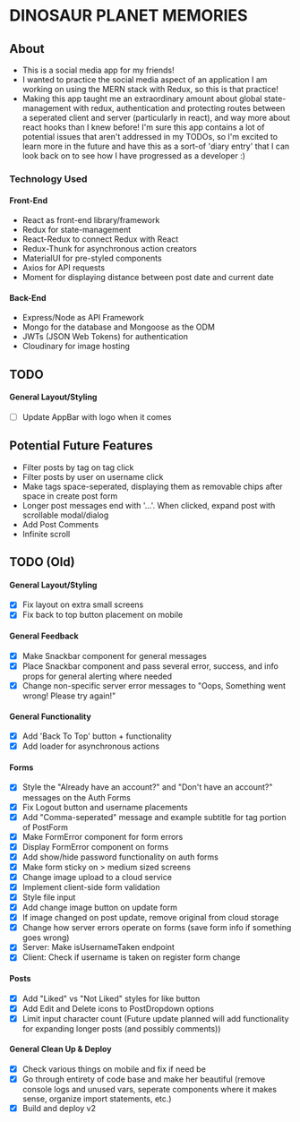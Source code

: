 # DINOSAUR PLANET MEMORIES

## About

- This is a social media app for my friends!
- I wanted to practice the social media aspect of an application I am working on using the MERN stack with Redux, so this is that practice!
- Making this app taught me an extraordinary amount about global state-management with redux, authentication and protecting routes between a seperated client and server (particularly in react), and way more about react hooks than I knew before! I'm sure this app contains a lot of potential issues that aren't addressed in my TODOs, so I'm excited to learn more in the future and have this as a sort-of 'diary entry' that I can look back on to see how I have progressed as a developer :)

### Technology Used

#### Front-End

- React as front-end library/framework
- Redux for state-management
- React-Redux to connect Redux with React
- Redux-Thunk for asynchronous action creators
- MaterialUI for pre-styled components
- Axios for API requests
- Moment for displaying distance between post date and current date

#### Back-End

- Express/Node as API Framework
- Mongo for the database and Mongoose as the ODM
- JWTs (JSON Web Tokens) for authentication
- Cloudinary for image hosting

## TODO

#### General Layout/Styling

- [ ] Update AppBar with logo when it comes

## Potential Future Features

- Filter posts by tag on tag click
- Filter posts by user on username click
- Make tags space-seperated, displaying them as removable chips after space in create post form
- Longer post messages end with '...'. When clicked, expand post with scrollable modal/dialog
- Add Post Comments
- Infinite scroll

## TODO (Old)

#### General Layout/Styling

- [x] Fix layout on extra small screens
- [x] Fix back to top button placement on mobile

#### General Feedback

- [x] Make Snackbar component for general messages
- [x] Place Snackbar component and pass several error, success, and info props for general alerting where needed
- [x] Change non-specific server error messages to "Oops, Something went wrong! Please try again!"

#### General Functionality

- [x] Add 'Back To Top' button + functionality
- [x] Add loader for asynchronous actions

#### Forms

- [x] Style the "Already have an account?" and "Don't have an account?" messages on the Auth Forms
- [x] Fix Logout button and username placements
- [x] Add "Comma-seperated" message and example subtitle for tag portion of PostForm
- [x] Make FormError component for form errors
- [x] Display FormError component on forms
- [x] Add show/hide password functionality on auth forms
- [x] Make form sticky on > medium sized screens
- [x] Change image upload to a cloud service
- [x] Implement client-side form validation
- [x] Style file input
- [x] Add change image button on update form
- [x] If image changed on post update, remove original from cloud storage
- [x] Change how server errors operate on forms (save form info if something goes wrong)
- [x] Server: Make isUsernameTaken endpoint
- [x] Client: Check if username is taken on register form change

#### Posts

- [x] Add "Liked" vs "Not Liked" styles for like button
- [x] Add Edit and Delete icons to PostDropdown options
- [x] Limit input character count (Future update planned will add functionality for expanding longer posts (and possibly comments))

#### General Clean Up & Deploy

- [x] Check various things on mobile and fix if need be
- [x] Go through entirety of code base and make her beautiful (remove console logs and unused vars, seperate components where it makes sense, organize import statements, etc.)
- [x] Build and deploy v2
